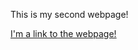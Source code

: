 This is my second webpage!

[I'm a link to the webpage!](https://riley-young.github.io/my_second_webpage/ "Riley's Second Webpage")